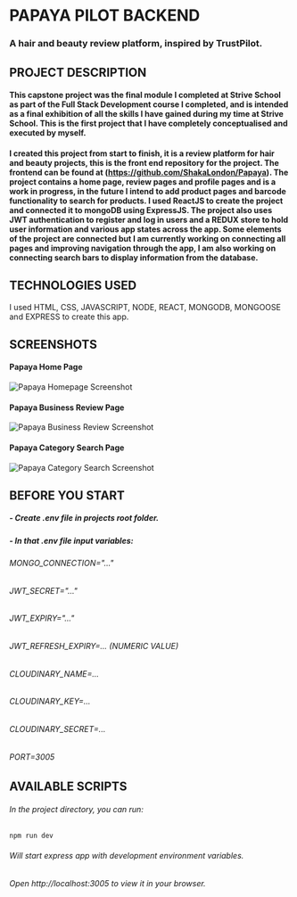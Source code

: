 # PAPAYA PILOT BACKEND

### A hair and beauty review platform, inspired by TrustPilot.


## PROJECT DESCRIPTION

#### This capstone project was the final module I completed at Strive School as part of the Full Stack Development course I completed, and is intended as a final exhibition of all the skills I have gained during my time at Strive School. This is the first project that I have completely conceptualised and executed by myself.

#### I created this project from start to finish, it is a review platform for hair and beauty projects, this is the front end repository for the project. The frontend can be found at (https://github.com/ShakaLondon/Papaya). The project contains a home page, review pages and profile pages and is a work in progress, in the future I intend to add product pages and barcode functionality to search for products. I used ReactJS to create the project and connected it to mongoDB using ExpressJS. The project also uses JWT authentication to register and log in users and a REDUX store to hold user information and various app states across the app. Some elements of the project are connected but I am currently working on connecting all pages and improving navigation through the app, I am also working on connecting search bars to display information from the database.

## TECHNOLOGIES USED

I used HTML, CSS, JAVASCRIPT, NODE, REACT, MONGODB, MONGOOSE and EXPRESS to create this app.

## SCREENSHOTS

#### Papaya Home Page
![Papaya Homepage Screenshot](https://res.cloudinary.com/shakalondon/image/upload/v1646088865/Papaya/Home-Page.png)

#### Papaya Business Review Page
![Papaya Business Review Screenshot](https://res.cloudinary.com/shakalondon/image/upload/v1646088860/Papaya/Business-Review-Page.png)

#### Papaya Category Search Page
![Papaya Category Search Screenshot](https://res.cloudinary.com/shakalondon/image/upload/v1646088862/Papaya/Category-Search-Page.png)

## BEFORE YOU START

##### - Create .env file in projects root folder.
##### - In that .env file input variables:

###### MONGO_CONNECTION="..."
###### JWT_SECRET="..."
###### JWT_EXPIRY="..."
###### JWT_REFRESH_EXPIRY=... (NUMERIC VALUE)

###### CLOUDINARY_NAME=...
###### CLOUDINARY_KEY=...
###### CLOUDINARY_SECRET=...

###### PORT=3005


## AVAILABLE SCRIPTS

###### In the project directory, you can run:

```npm run dev```

###### Will start express app with development environment variables.
###### Open http://localhost:3005 to view it in your browser.
